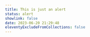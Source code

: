 ```yaml
---
title: This is just an alert
status: alert
showlink: false
date: 2023-06-20 21:29:48
eleventyExcludeFromCollections: false
---
```

